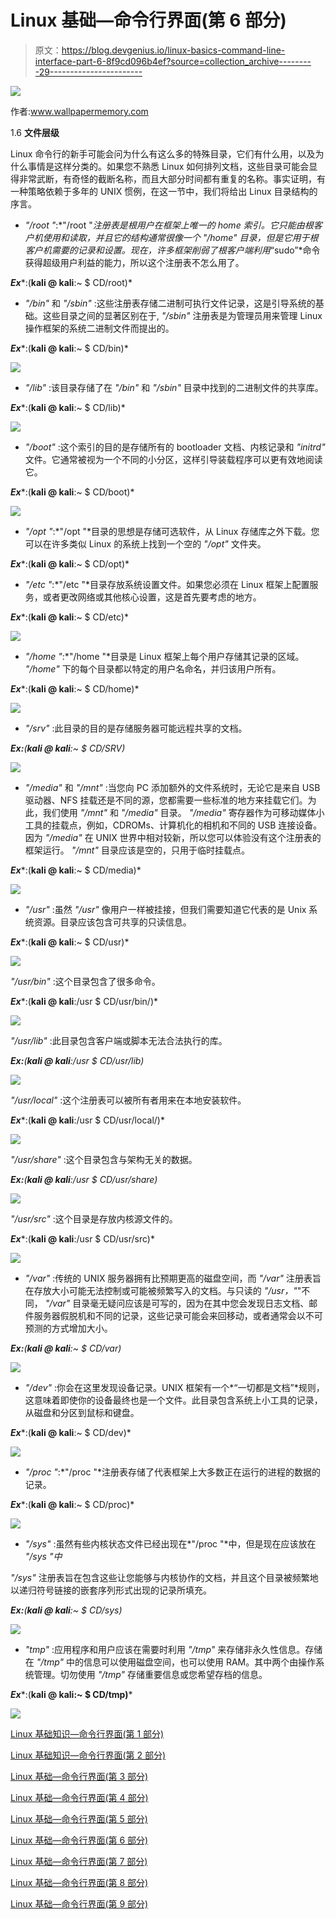 # Linux 基础—命令行界面(第 6 部分)

> 原文：<https://blog.devgenius.io/linux-basics-command-line-interface-part-6-8f9cd096b4ef?source=collection_archive---------29----------------------->

![](img/cf6a09c8278b3f0d35194452f912927e.png)

作者:www.wallpapermemory.com

1.6 **文件层级**

Linux 命令行的新手可能会问为什么有这么多的特殊目录，它们有什么用，以及为什么事情是这样分类的。如果您不熟悉 Linux 如何排列文档，这些目录可能会显得非常武断，有奇怪的截断名称，而且大部分时间都有重复的名称。事实证明，有一种策略依赖于多年的 UNIX 惯例，在这一节中，我们将给出 Linux 目录结构的序言。

*   *"/root "*:*"/root "*注册表是根用户在框架上唯一的 home 索引。它只能由根客户机使用和读取，并且它的结构通常很像一个 *"/home"* 目录，但是它用于根客户机需要的记录和设置。现在，许多框架削弱了根客户端利用*“sudo”*命令获得超级用户利益的能力，所以这个注册表不怎么用了。

***Ex****:(****kali @ kali****:~ $ CD/root)*

*   *"/bin"* 和 *"/sbin"* :这些注册表存储二进制可执行文件记录，这是引导系统的基础。这些目录之间的显著区别在于, *"/sbin"* 注册表是为管理员用来管理 Linux 操作框架的系统二进制文件而提出的。

***Ex****:(****kali @ kali****:~ $ CD/bin)*

![](img/aff4508a770764d6d7fcba203efc854e.png)

*   *"/lib"* :该目录存储了在 *"/bin"* 和 *"/sbin"* 目录中找到的二进制文件的共享库。

***Ex****:(****kali @ kali****:~ $ CD/lib)*

![](img/cb23413ca1c02650edae96189d158937.png)

*   *"/boot"* :这个索引的目的是存储所有的 bootloader 文档、内核记录和 *"initrd"* 文件。它通常被视为一个不同的小分区，这样引导装载程序可以更有效地阅读它。

***Ex****:(****kali @ kali****:~ $ CD/boot)*

![](img/fbd31fb970b41f3601d822c73dbd2d51.png)

*   *"/opt "*:*"/opt "*目录的思想是存储可选软件，从 Linux 存储库之外下载。您可以在许多类似 Linux 的系统上找到一个空的 *"/opt"* 文件夹。

***Ex****:(****kali @ kali****:~ $ CD/opt)*

*   *"/etc "*:*"/etc "*目录存放系统设置文件。如果您必须在 Linux 框架上配置服务，或者更改网络或其他核心设置，这是首先要考虑的地方。

***Ex****:(****kali @ kali****:~ $ CD/etc)*

![](img/3837dd0b87894314a29ee364dba6e0d6.png)

*   *"/home "*:*"/home "*目录是 Linux 框架上每个用户存储其记录的区域。 *"/home"* 下的每个目录都以特定的用户名命名，并归该用户所有。

***Ex****:(****kali @ kali****:~ $ CD/home)*

![](img/3cdabb659711c86ae642c757448dcc3d.png)

*   *"/srv"* :此目录的目的是存储服务器可能远程共享的文档。

***Ex:****(****kali @ kali****:~ $ CD/SRV)*

![](img/360e2146ad0363275dd6904537ef8316.png)

*   *"/media"* 和 *"/mnt"* :当您向 PC 添加额外的文件系统时，无论它是来自 USB 驱动器、NFS 挂载还是不同的源，您都需要一些标准的地方来挂载它们。为此，我们使用 *"/mnt"* 和 *"/media"* 目录。 *"/media"* 寄存器作为可移动媒体小工具的挂载点，例如，CDROMs、计算机化的相机和不同的 USB 连接设备。因为 *"/media"* 在 UNIX 世界中相对较新，所以您可以体验没有这个注册表的框架运行。 *"/mnt"* 目录应该是空的，只用于临时挂载点。

***Ex****:(****kali @ kali****:~ $ CD/media)*

![](img/97124fc0586ec6aacdcbc99f34c07f11.png)

*   *"/usr"* :虽然 *"/usr"* 像用户一样被挂接，但我们需要知道它代表的是 Unix 系统资源。目录应该包含可共享的只读信息。

***Ex****:(****kali @ kali****:~ $ CD/usr)*

![](img/2993290e9e9b66f1bdbf6bdda83138f1.png)

*"/usr/bin"* :这个目录包含了很多命令。

***Ex****:(****kali @ kali****:/usr $ CD/usr/bin/)*

![](img/bbf883e304e0dd0fb44b439f30cb763f.png)

*"/usr/lib"* :此目录包含客户端或脚本无法合法执行的库。

***Ex:****(****kali @ kali****:/usr $ CD/usr/lib)*

![](img/db6d05646fa917f21f1a087031e9557a.png)

*"/usr/local"* :这个注册表可以被所有者用来在本地安装软件。

***Ex****:(****kali @ kali****:/usr $ CD/usr/local/)*

![](img/c0434df50e871f8bab4842488cf7a0bf.png)

*"/usr/share"* :这个目录包含与架构无关的数据。

***Ex:****(****kali @ kali****:/usr $ CD/usr/share)*

![](img/465f66e59913e592983e8008f23f1832.png)

*"/usr/src"* :这个目录是存放内核源文件的。

***Ex****:(****kali @ kali****:/usr $ CD/usr/src)*

![](img/0e7a6de42a1b5a0c115c33dd1d5a16fb.png)

*   *"/var"* :传统的 UNIX 服务器拥有比预期更高的磁盘空间，而 *"/var"* 注册表旨在存放大小可能无法控制或可能被频繁写入的文档。与只读的 *"/usr，"*"不同， *"/var"* 目录毫无疑问应该是可写的，因为在其中您会发现日志文档、邮件服务器假脱机和不同的记录，这些记录可能会来回移动，或者通常会以不可预测的方式增加大小。

***Ex:****(****kali @ kali****:~ $ CD/var)*

![](img/dc3bc6b5cc9506350938ed14741413db.png)

*   *"/dev"* :你会在这里发现设备记录。UNIX 框架有一个*“一切都是文档”*规则，这意味着即使你的设备最终也是一个文件。此目录包含系统上小工具的记录，从磁盘和分区到鼠标和键盘。

***Ex****:(****kali @ kali****:~ $ CD/dev)*

![](img/27cbbb213cdb77d50c0c4cfc5ab6f8ba.png)

*   *"/proc "*:*"/proc "*注册表存储了代表框架上大多数正在运行的进程的数据的记录。

***Ex****:(****kali @ kali****:~ $ CD/proc)*

![](img/0aa01df34a80e91e1dd7d92a44bfddc2.png)

*   *"/sys"* :虽然有些内核状态文件已经出现在*"/proc "*中，但是现在应该放在 *"/sys "中*

*"/sys"* 注册表旨在包含这些让您能够与内核协作的文档，并且这个目录被频繁地以递归符号链接的嵌套序列形式出现的记录所填充。

***Ex:****(****kali @ kali****:~ $ CD/sys)*

![](img/fe40033e84e47509201e23823c3ec552.png)

*   *"tmp"* :应用程序和用户应该在需要时利用 *"/tmp"* 来存储非永久性信息。存储在 *"/tmp"* 中的信息可以使用磁盘空间，也可以使用 RAM。其中两个由操作系统管理。切勿使用 *"/tmp"* 存储重要信息或您希望存档的信息。

***Ex****:(****kali @ kali**:~ $ CD/tmp)***

![](img/2204ffa84c54b1b98847a4b4862699dd.png)

[Linux 基础知识—命令行界面(第 1 部分)](https://medium.com/@nuriddin.artykow/linux-basics-command-line-interface-part-1-aa5a48e57666)

[Linux 基础知识—命令行界面(第 2 部分)](https://medium.com/@nuriddin.artykow/linux-basics-command-line-interface-part-2-47072b303052)

[Linux 基础—命令行界面(第 3 部分)](https://medium.com/@nuriddin.artykow/linux-basics-command-line-interface-part-3-ae2a31713325)

[Linux 基础—命令行界面(第 4 部分)](https://medium.com/@nuriddin.artykow/linux-basics-command-line-interface-part-4-1bb47cfdfb7a)

[Linux 基础—命令行界面(第 5 部分)](https://medium.com/@nuriddin.artykow/linux-basics-command-line-interface-part-5-ab643c1e2f89)

[Linux 基础—命令行界面(第 6 部分)](https://medium.com/@nuriddin.artykow/linux-basics-command-line-interface-part-6-8f9cd096b4ef)

[Linux 基础—命令行界面(第 7 部分)](https://medium.com/@nuriddin.artykow/linux-basics-command-line-interface-part-7-2707208c1415)

[Linux 基础—命令行界面(第 8 部分)](https://medium.com/@nuriddin.artykow/linux-basics-command-line-interface-part-8-2ddb20e4993d)

[Linux 基础—命令行界面(第 9 部分)](https://medium.com/@nuriddin.artykow/linux-basics-command-line-interface-part-9-b71cb77a7683)
